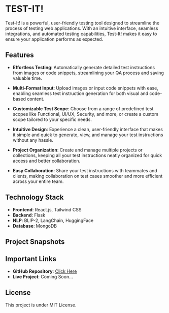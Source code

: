 # TEST-IT!

Test-It! is a powerful, user-friendly testing tool designed to streamline the process of testing web applications. With an intuitive interface, seamless integrations, and automated testing capabilities, Test-It! makes it easy to ensure your application performs as expected.

## Features
- **Effortless Testing**: Automatically generate detailed test instructions from images or code snippets, streamlining your QA process and saving valuable time.

- **Multi-Format Input**: Upload images or input code snippets with ease, enabling seamless test instruction generation for both visual and code-based content.

- **Customizable Test Scope**: Choose from a range of predefined test scopes like Functional, UI/UX, Security, and more, or create a custom scope tailored to your specific needs.

- **Intuitive Design**: Experience a clean, user-friendly interface that makes it simple and quick to generate, view, and manage your test instructions without any hassle.

- **Project Organization**: Create and manage multiple projects or collections, keeping all your test instructions neatly organized for quick access and better collaboration.

- **Easy Collaboration**: Share your test instructions with teammates and clients, making collaboration on test cases smoother and more efficient across your entire team.

## Technology Stack
- **Frontend**: React.js, Tailwind CSS
- **Backend**: Flask
- **NLP**: BLIP-2, LangChain, HuggingFace
- **Database**: MongoDB

## Project Snapshots


## Important Links
- **GitHub Repository**: [Click Here]("https://github.com/Adm-2005/Test-It")
- **Live Project**: Coming Soon...

## License
This project is under MIT License. 